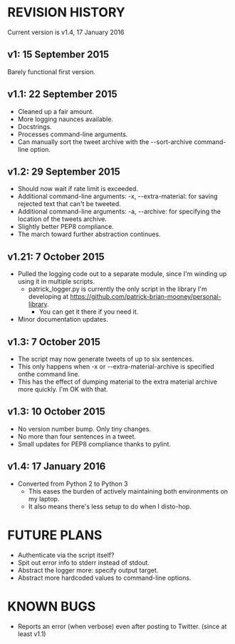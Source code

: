 REVISION HISTORY
================

Current version is v1.4, 17 January 2016


v1: 15 September 2015
---------------------
Barely functional first version.

v1.1: 22 September 2015
-----------------------
* Cleaned up a fair amount.
* More logging naunces available.
* Docstrings.
* Processes command-line arguments.
* Can manually sort the tweet archive with the --sort-archive command-line option.

v1.2: 29 September 2015
----------------------
* Should now wait if rate limit is exceeded.
* Additional command-line arguments: -x, --extra-material: for saving rejected text that can't be tweeted.
* Additional command-line arguments: -a, --archive: for specifying the location of the tweets archive.
* Slightly better PEP8 compliance.
* The march toward further abstraction continues.

v1.21: 7 October 2015
---------------------
* Pulled the logging code out to a separate module, since I'm winding up using it in multiple scripts.
  * patrick_logger.py is currently the only script in the library I'm developing at https://github.com/patrick-brian-mooney/personal-library.
    * You can get it there if you need it. 
* Minor documentation updates.

v1.3: 7 October 2015
--------------------
* The script may now generate tweets of up to six sentences.
* This only happens when -x or --extra-material-archive is specified onthe command line.
* This has the effect of dumping material to the extra material archive more quickly. I'm OK with that.

v1.3: 10 October 2015
---------------------
* No version number bump. Only tiny changes.
* No more than four sentences in a tweet.
* Small updates for PEP8 compliance thanks to pylint.

v1.4: 17 January 2016
---------------------
* Converted from Python 2 to Python 3
  * This eases the burden of actively maintaining both environments on my laptop.
  * It also means there's less setup to do when I disto-hop.

FUTURE PLANS
============
* Authenticate via the script itself?
* Spit out error info to stderr instead of stdout.
* Abstract the logger more: specify output target.
* Abstract more hardcoded values to command-line options.

KNOWN BUGS
==========
* Reports an error (when verbose) even after posting to Twitter. (since at least v1.1)